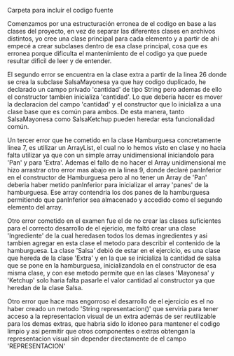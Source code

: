 Carpeta para incluir el codigo fuente

Comenzamos por una estructuración erronea de el codigo en base a las clases del proyecto, en vez de separar las diferentes clases en archivos distintos, yo cree una clase principal para cada elemento y a partir de ahi empecé a crear subclases dentro de esa clase principal, cosa que es erronea porque dificulta el mantenimiento de el codigo ya que puede resultar dificil de leer y de entender.

El segundo error se encuentra en la clase extra a partir de la linea 26 donde se crea la subclase SalsaMayonesa ya que hay codigo duplicado, he declarado un campo privado 'cantidad' de tipo String pero ademas de ello el constructor tambien inicializa 'cantidad'. Lo que deberia hacer es mover la declaracion del campo 'cantidad' y el constructor que lo inicializa a una clase base que es común para ambos. De esta manera, tanto SalsaMayonesa como SalsaKetchup pueden heredar esta funcionalidad común.

Un tercer error que he cometido en la clase Hamburguesa concretamente linea 7, es utilizar un ArrayList, el cual no lo hemos visto en clase y no hacia falta utilizar ya que con un simple array unidimensional iniciandolo para 'Pan' y para 'Extra'.
Ademas el fallo de no hacer el Array unidimensional me hizo arrastrar otro error mas abajo en la linea 9, donde declaré panInferior en el constructor de Hamburguesa pero al no tener un Array de 'Pan' deberia haber metido panInferior para inicializar el array 'panes' de la hamburguesa. Ese array contendria los dos panes de la hamburguesa permitiendo que panInferior sea almacenado y accedido como el segundo elemento del array.

Otro error cometido en el examen fue el de no crear las clases suficientes para el correcto desarrollo de el ejericio, me faltó crear una clase 'Ingrediente' de la cual heredasen todos los demas ingredientes y asi tambien agregar en esta clase el metodo para describir el contenido de la hamburguesa. La clase 'Salsa' debió de estar en el ejercicio, es una clase que hereda de la clase 'Extra' y en la que se inicializa la cantidad de salsa que se pone en la hamburguesa, inicializandola en el constructor de esa misma clase, y con ese metodo permite que en las clases 'Mayonesa' y 'Ketchup' solo haria falta pasarle el valor cantidad al constructor ya que heredan de la clase Salsa.

Otro error que hace mas engorroso el desarrollo de el ejercicio es el no haber creado un metodo 'String representacion()' que serviria para tener acceso a la representacion visual de un extra además de ser reutilizable para los demas extras, que habria sido lo idoneo para mantener el codigo limpio y asi permitir que otros componentes o extras obtengan la representacion visual  sin depender directamente de el campo 'REPRESENTACION'



